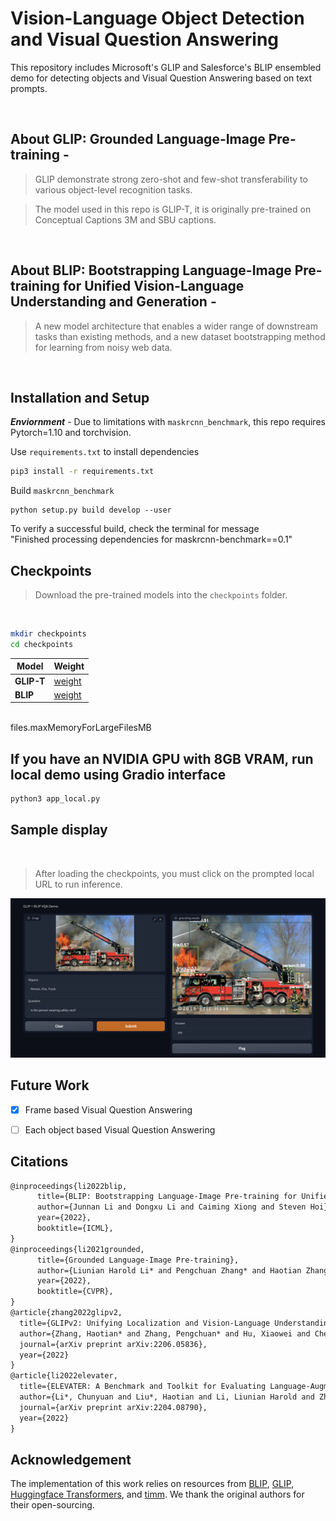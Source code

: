 # Vision-Language Object Detection and Visual Question Answering
This repository includes Microsoft's GLIP and Salesforce's BLIP ensembled demo for detecting objects and Visual Question Answering based on text prompts.  

<br />

## About GLIP: Grounded Language-Image Pre-training - 
> GLIP demonstrate strong zero-shot and few-shot transferability to various object-level recognition tasks.

> The model used in this repo is GLIP-T, it is originally pre-trained on Conceptual Captions 3M and SBU captions.

<br />

## About BLIP: Bootstrapping Language-Image Pre-training for Unified Vision-Language Understanding and Generation - 

> A new model architecture that enables a wider range of downstream tasks than existing methods, and a new dataset bootstrapping method for learning from noisy web data.

<br />

## Installation and Setup

***Enviornment*** - Due to limitations with `maskrcnn_benchmark`, this repo requires Pytorch=1.10 and torchvision.

Use `requirements.txt` to install dependencies

```sh
pip3 install -r requirements.txt
```
Build `maskrcnn_benchmark`
```
python setup.py build develop --user
```

To verify a successful build, check the terminal for message  
"Finished processing dependencies for maskrcnn-benchmark==0.1"

## Checkpoints

> Download the pre-trained models into the `checkpoints` folder.

<br />

```sh
mkdir checkpoints
cd checkpoints
```

Model | Weight
-- | --
**GLIP-T** | [weight](https://drive.google.com/file/d/1nlPL6PHkslarP6RiWJJu6QGKjqHG4tkc/view?usp=sharing)
**BLIP** | [weight](https://drive.google.com/file/d/1QliNGiAcyCCJLd22eNOxWvMUDzb7GzrO/view?usp=sharing)

<br />files.maxMemoryForLargeFilesMB

## If you have an NVIDIA GPU with 8GB VRAM, run local demo using Gradio interface

```sh
python3 app_local.py
```

## Sample display
</br>

> After loading the checkpoints, you must click on the prompted local URL to run inference. 

[![FPS](resources/gradio.png)]()
## Future Work

- [x] Frame based Visual Question Answering
- [ ] Each object based Visual Question Answering


## Citations

```txt
@inproceedings{li2022blip,
      title={BLIP: Bootstrapping Language-Image Pre-training for Unified Vision-Language Understanding and Generation}, 
      author={Junnan Li and Dongxu Li and Caiming Xiong and Steven Hoi},
      year={2022},
      booktitle={ICML},
}
@inproceedings{li2021grounded,
      title={Grounded Language-Image Pre-training},
      author={Liunian Harold Li* and Pengchuan Zhang* and Haotian Zhang* and Jianwei Yang and Chunyuan Li and Yiwu Zhong and Lijuan Wang and Lu Yuan and Lei Zhang and Jenq-Neng Hwang and Kai-Wei Chang and Jianfeng Gao},
      year={2022},
      booktitle={CVPR},
}
@article{zhang2022glipv2,
  title={GLIPv2: Unifying Localization and Vision-Language Understanding},
  author={Zhang, Haotian* and Zhang, Pengchuan* and Hu, Xiaowei and Chen, Yen-Chun and Li, Liunian Harold and Dai, Xiyang and Wang, Lijuan and Yuan, Lu and Hwang, Jenq-Neng and Gao, Jianfeng},
  journal={arXiv preprint arXiv:2206.05836},
  year={2022}
}
@article{li2022elevater,
  title={ELEVATER: A Benchmark and Toolkit for Evaluating Language-Augmented Visual Models},
  author={Li*, Chunyuan and Liu*, Haotian and Li, Liunian Harold and Zhang, Pengchuan and Aneja, Jyoti and Yang, Jianwei and Jin, Ping and Lee, Yong Jae and Hu, Houdong and Liu, Zicheng and others},
  journal={arXiv preprint arXiv:2204.08790},
  year={2022}
}
```
## Acknowledgement
The implementation of this work relies on resources from <a href="https://github.com/salesforce/BLIP">BLIP</a>, <a href="https://github.com/microsoft/GLIP">GLIP</a>,  <a href="https://github.com/huggingface/transformers">Huggingface Transformers</a>, and <a href="https://github.com/rwightman/pytorch-image-models/tree/master/timm">timm</a>. We thank the original authors for their open-sourcing.
